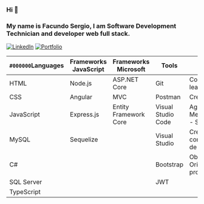### Hi 👋

### My name is Facundo Sergio, I am Software Development Technician and developer web full stack.
[![LinkedIn](https://img.shields.io/badge/-LinkedIn-0077B5?style=for-the-badge&logo=linkedin&logoColor=white)](https://www.linkedin.com/in/facundo-sergio/)
[![Portfolio](https://img.shields.io/badge/-Portfolio-0077B5?style=for-the-badge&logo=portfolio&logoColor=white)](https://portfolio-fs.up.railway.app/)

| `#000000`Languages | **Frameworks JavaScript** | **Frameworks Microsoft** | **Tools** | **Skills** |
| --- | --- | --- | --- | --- |
| HTML | Node.js | ASP.NET Core | Git | Continuous learning |
| CSS | Angular | MVC | Postman | Creativity |
| JavaScript | Express.js | Entity Framework Core | Visual Studio Code | Agile Methodologies - Scrum |
| MySQL | Sequelize |  | Visual Studio | Creation and consumption de APIs |
| C# |  |  | Bootstrap | Object Oriented programming |
| SQL Server |  |  | JWT |  |
| TypeScript |  |  |  |  |
